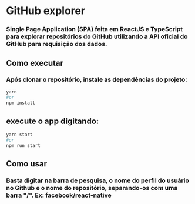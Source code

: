 # GitHub explorer

### Single Page Application (SPA) feita em ReactJS e TypeScript para explorar repositórios do GitHub utilizando a API oficial do GitHub para requisição dos dados.

## Como executar

### Após clonar o repositório, instale as dependências do projeto:

```bash
yarn
#or
npm install
```

## execute o app digitando: 

```bash
yarn start
#or
npm run start
```
## Como usar

### Basta digitar na barra de pesquisa, o nome do perfil do usuário no Github e o nome do repositório, separando-os com uma barra "/". Ex: facebook/react-native
